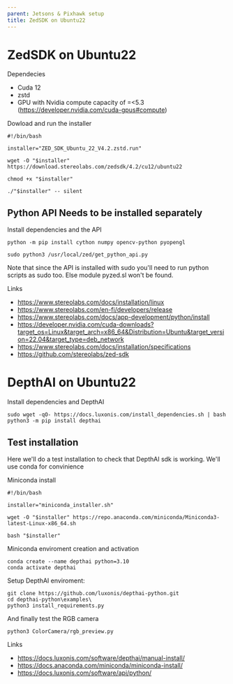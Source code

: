 ```yaml
---
parent: Jetsons & Pixhawk setup
title: ZedSDK on Ubuntu22
---
```


# ZedSDK on Ubuntu22

Dependecies 
- Cuda 12
- zstd
- GPU with Nvidia compute capacity of =<5.3 (<https://developer.nvidia.com/cuda-gpus#compute>)

Dowload and run the installer

```
#!/bin/bash

installer="ZED_SDK_Ubuntu_22_V4.2.zstd.run"

wget -O "$installer" https://download.stereolabs.com/zedsdk/4.2/cu12/ubuntu22

chmod +x "$installer"

./"$installer" -- silent
```

## Python API Needs to be installed separately

Install dependencies and the API
```
python -m pip install cython numpy opencv-python pyopengl

sudo python3 /usr/local/zed/get_python_api.py
```
Note that since the API is installed with sudo you'll need to run python scripts as sudo too.
Else module pyzed.sl won't be found. 

Links
- <https://www.stereolabs.com/docs/installation/linux>
- <https://www.stereolabs.com/en-fi/developers/release>
- <https://www.stereolabs.com/docs/app-development/python/install>
- <https://developer.nvidia.com/cuda-downloads?target_os=Linux&target_arch=x86_64&Distribution=Ubuntu&target_version=22.04&target_type=deb_network>
- <https://www.stereolabs.com/docs/installation/specifications>
- <https://github.com/stereolabs/zed-sdk>

# DepthAI on Ubuntu22
Install dependencies and DepthAI
```
sudo wget -qO- https://docs.luxonis.com/install_dependencies.sh | bash
python3 -m pip install depthai
```

## Test installation

Here we'll do a test installation to check that DepthAI sdk is working. We'll use conda for convinience

Miniconda install
```
#!/bin/bash

installer="miniconda_installer.sh"

wget -O "$installer" https://repo.anaconda.com/miniconda/Miniconda3-latest-Linux-x86_64.sh

bash "$installer"
```
Miniconda enviroment creation and activation
```
conda create --name depthai python=3.10
conda activate depthai
```

Setup DepthAI enviroment:
```
git clone https://github.com/luxonis/depthai-python.git
cd depthai-python\examples\
python3 install_requirements.py
```
And finally test the RGB camera
```
python3 ColorCamera/rgb_preview.py
```
Links
- <https://docs.luxonis.com/software/depthai/manual-install/>
- <https://docs.anaconda.com/miniconda/miniconda-install/>
- <https://docs.luxonis.com/software/api/python/>
  
